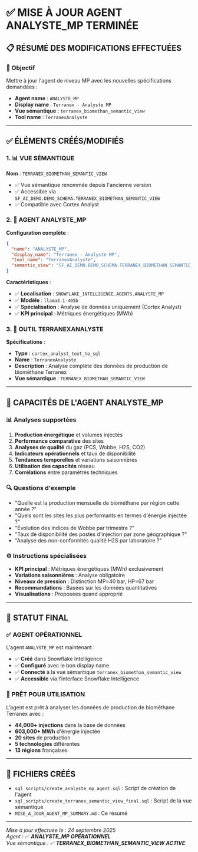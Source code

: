 # ✅ **MISE À JOUR AGENT ANALYSTE_MP TERMINÉE**

## 📋 **RÉSUMÉ DES MODIFICATIONS EFFECTUÉES**

### **🎯 Objectif**
Mettre à jour l'agent de niveau MP avec les nouvelles spécifications demandées :
- **Agent name** : `ANALYSTE_MP`
- **Display name** : `Terranex - Analyste MP`
- **Vue sémantique** : `terranex_biomethan_semantic_view`
- **Tool name** : `TerranexAnalyste`

---

## ✅ **ÉLÉMENTS CRÉÉS/MODIFIÉS**

### **1. 📊 VUE SÉMANTIQUE**
**Nom** : `TERRANEX_BIOMETHAN_SEMANTIC_VIEW`
- ✅ Vue sémantique renommée depuis l'ancienne version
- ✅ Accessible via `SF_AI_DEMO.DEMO_SCHEMA.TERRANEX_BIOMETHAN_SEMANTIC_VIEW`
- ✅ Compatible avec Cortex Analyst

### **2. 🤖 AGENT ANALYSTE_MP**
**Configuration complète** :
```json
{
  "name": "ANALYSTE_MP",
  "display_name": "Terranex - Analyste MP",
  "tool_name": "TerranexAnalyste",
  "semantic_view": "SF_AI_DEMO.DEMO_SCHEMA.TERRANEX_BIOMETHAN_SEMANTIC_VIEW"
}
```

**Caractéristiques** :
- ✅ **Localisation** : `SNOWFLAKE_INTELLIGENCE.AGENTS.ANALYSTE_MP`
- ✅ **Modèle** : `llama3.1-405b`
- ✅ **Spécialisation** : Analyse de données uniquement (Cortex Analyst)
- ✅ **KPI principal** : Métriques énergétiques (MWh)

### **3. 🔧 OUTIL TERRANEXANALYSTE**
**Spécifications** :
- **Type** : `cortex_analyst_text_to_sql`
- **Name** : `TerranexAnalyste`
- **Description** : Analyse complète des données de production de biométhane Terranex
- **Vue sémantique** : `TERRANEX_BIOMETHAN_SEMANTIC_VIEW`

---

## 🎯 **CAPACITÉS DE L'AGENT ANALYSTE_MP**

### **📊 Analyses supportées**
1. **Production énergétique** et volumes injectés
2. **Performance comparative** des sites
3. **Analyses de qualité** du gaz (PCS, Wobbe, H2S, CO2)
4. **Indicateurs opérationnels** et taux de disponibilité
5. **Tendances temporelles** et variations saisonnières
6. **Utilisation des capacités** réseau
7. **Corrélations** entre paramètres techniques

### **🔍 Questions d'exemple**
- "Quelle est la production mensuelle de biométhane par région cette année ?"
- "Quels sont les sites les plus performants en termes d'énergie injectée ?"
- "Évolution des indices de Wobbe par trimestre ?"
- "Taux de disponibilité des postes d'injection par zone géographique ?"
- "Analyse des non-conformités qualité H2S par laboratoire ?"

### **⚙️ Instructions spécialisées**
- **KPI principal** : Métriques énergétiques (MWh) exclusivement
- **Variations saisonnières** : Analyse obligatoire
- **Niveaux de pression** : Distinction MP=40 bar, HP=67 bar
- **Recommandations** : Basées sur les données quantitatives
- **Visualisations** : Proposées quand approprié

---

## 🚀 **STATUT FINAL**

### **✅ AGENT OPÉRATIONNEL**
L'agent `ANALYSTE_MP` est maintenant :
- ✅ **Créé** dans Snowflake Intelligence
- ✅ **Configuré** avec le bon display name
- ✅ **Connecté** à la vue sémantique `terranex_biomethan_semantic_view`
- ✅ **Accessible** via l'interface Snowflake Intelligence

### **🎯 PRÊT POUR UTILISATION**
L'agent est prêt à analyser les données de production de biométhane Terranex avec :
- **44,000+ injections** dans la base de données
- **603,000+ MWh** d'énergie injectée
- **20 sites** de production
- **5 technologies** différentes
- **13 régions** françaises

---

## 📝 **FICHIERS CRÉÉS**
- `sql_scripts/create_analyste_mp_agent.sql` : Script de création de l'agent
- `sql_scripts/create_terranex_semantic_view_final.sql` : Script de la vue sémantique
- `MISE_A_JOUR_AGENT_MP_SUMMARY.md` : Ce résumé

---

*Mise à jour effectuée le : 24 septembre 2025*  
*Agent : ✅ **ANALYSTE_MP OPÉRATIONNEL***  
*Vue sémantique : ✅ **TERRANEX_BIOMETHAN_SEMANTIC_VIEW ACTIVE***






